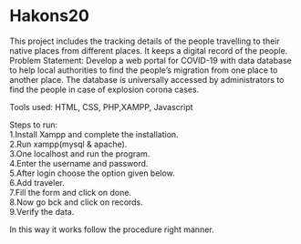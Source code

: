 # Hakons20
This project includes the tracking details of the people travelling to their native places from different places. It keeps a digital record of the people.
Problem Statement: Develop a web portal for COVID-19 with data database to help local authorities to find the people’s migration from one place to another place. The database is universally accessed by administrators to find the people in case of explosion corona cases.

Tools used: HTML, CSS, PHP,XAMPP, Javascript

Steps to run:<br>
1.Install Xampp and complete the installation.<br>
2.Run xampp(mysql & apache).<br>
3.One localhost and run the program.<br>
4.Enter the username and password.<br>
5.After login choose the option given below.<br>
6.Add traveler.<br>
7.Fill the form and click on done.<br>
8.Now go bck and click on records.<br>
9.Verify the data.<br>

In this way it works follow the procedure right manner.

